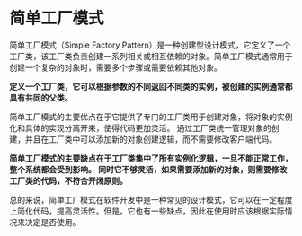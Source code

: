 # 简单工厂模式

简单工厂模式（Simple Factory Pattern）是一种创建型设计模式，它定义了一个工厂类，该工厂类负责创建一系列相关或相互依赖的对象。简单工厂模式通常用于创建一个复杂的对象时，需要多个步骤或需要依赖其他对象。

**定义一个工厂类，它可以根据参数的不同返回不同类的实例，被创建的实例通常都具有共同的父类。**

简单工厂模式的主要优点在于它提供了专门的工厂类用于创建对象，将对象的实例化和具体的实现分离开来，使得代码更加灵活。
通过工厂类统一管理对象的创建，并且在工厂类中可以添加新的对象创建逻辑，而不需要修改客户端代码。

**简单工厂模式的主要缺点在于工厂类集中了所有实例化逻辑，一旦不能正常工作，整个系统都会受到影响。**
**同时它不够灵活，如果需要添加新的对象，则需要修改工厂类的代码，不符合开闭原则。**

总的来说，简单工厂模式在软件开发中是一种常见的设计模式，它可以在一定程度上简化代码，提高灵活性。但是，它也有一些缺点，因此在使用时应该根据实际情况来决定是否使用。